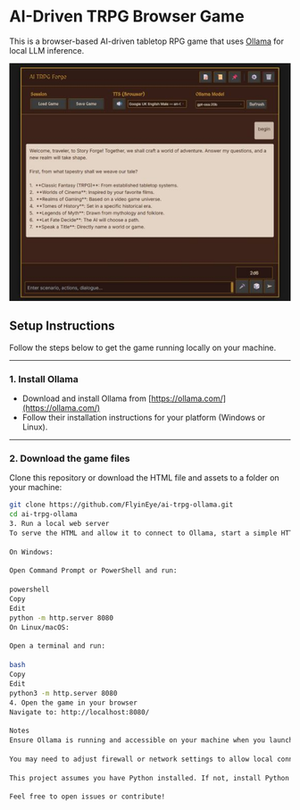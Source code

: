 # AI-Driven TRPG Browser Game

This is a browser-based AI-driven tabletop RPG game that uses [Ollama](https://ollama.com/) for local LLM inference.

![screenshot](images/screenshot1.jpg)

## Setup Instructions

Follow the steps below to get the game running locally on your machine.

---

### 1. Install Ollama

- Download and install Ollama from [https://ollama.com/](https://ollama.com/)
- Follow their installation instructions for your platform (Windows or Linux).

---

### 2. Download the game files

Clone this repository or download the HTML file and assets to a folder on your machine:

```bash
git clone https://github.com/FlyinEye/ai-trpg-ollama.git
cd ai-trpg-ollama
3. Run a local web server
To serve the HTML and allow it to connect to Ollama, start a simple HTTP server in the project directory.

On Windows:

Open Command Prompt or PowerShell and run:

powershell
Copy
Edit
python -m http.server 8080
On Linux/macOS:

Open a terminal and run:

bash
Copy
Edit
python3 -m http.server 8080
4. Open the game in your browser
Navigate to: http://localhost:8080/

Notes
Ensure Ollama is running and accessible on your machine when you launch the game.

You may need to adjust firewall or network settings to allow local connections if you run into issues.

This project assumes you have Python installed. If not, install Python from https://python.org.

Feel free to open issues or contribute!

